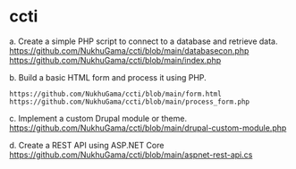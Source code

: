 ﻿# ccti
a.	Create a simple PHP script to connect to a database and retrieve data.
    https://github.com/NukhuGama/ccti/blob/main/databasecon.php
    https://github.com/NukhuGama/ccti/blob/main/index.php 

b.	Build a basic HTML form and process it using PHP.

    https://github.com/NukhuGama/ccti/blob/main/form.html 
    https://github.com/NukhuGama/ccti/blob/main/process_form.php 

c.	Implement a custom Drupal module or theme.
    https://github.com/NukhuGama/ccti/blob/main/drupal-custom-module.php 


d.	Create a REST API using ASP.NET Core
    https://github.com/NukhuGama/ccti/blob/main/aspnet-rest-api.cs  



